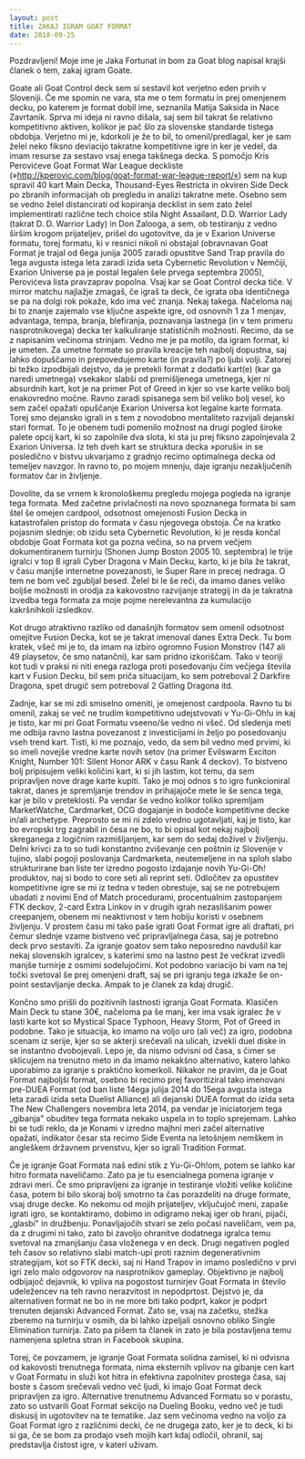 ```yaml
---
layout: post
title: ZAKAJ IGRAM GOAT FORMAT
date: 2018-09-25
---
```

Pozdravljeni! Moje ime je Jaka Fortunat in bom za Goat blog napisal krajši članek o tem, zakaj igram Goate.

Goate ali Goat Control deck sem si sestavil kot verjetno eden prvih v Sloveniji. Če me spomin ne vara, sta me o tem formatu in prej omenjenem decku, po katerem je format dobil ime, seznanila Matija Saksida in Nace Zavrtanik. Sprva mi ideja ni ravno dišala, saj sem bil takrat še relativno kompetitivno aktiven, kolikor je pač šlo za slovenske standarde tistega obdobja. Verjetno mi je, kdorkoli je že to bil, to omenil/predlagal, ker je sam želel neko fiksno deviacijo takratne kompetitivne igre in ker je vedel, da imam resurse za sestavo vsaj enega takšnega decka. S pomočjo Kris Perovićeve Goat Format War League deckliste (»http://kperovic.com/blog/goat-format-war-league-report/«) sem na kup spravil 40 kart Main Decka, Thousand-Eyes Restricta in okviren Side Deck po zbranih informacijah ob pregledu in analizi takratne mete. Osebno sem se vedno želel distancirati od kopiranja decklist in sem zato želel implementirati različne tech choice stila Night Assailant, D.D. Warrior Lady (takrat D. D. Warrior Lady) in Don Zalooga, a sem, ob testiranju z vedno širšim krogom prijateljev, prišel do ugotovitve, da je v Exarion Universe formatu, torej formatu, ki v resnici nikoli ni obstajal (obravnavan Goat Format je trajal od 6ega junija 2005 zaradi opustitve Sand Trap pravila do 1ega avgusta istega leta zaradi izida seta Cybernetic Revolution v Nemčiji, Exarion Universe pa je postal legalen šele prvega septembra 2005), Perovićeva lista pravzaprav popolna. Vsaj kar se Goat Control decka tiče. V mirror matchu najlažje zmagaš, če igraš ta deck, če igrata oba identičnega se pa na dolgi rok pokaže, kdo ima več znanja. Nekaj takega. Načeloma naj bi to znanje zajemalo vse ključne aspekte igre, od osnovnih 1 za 1 menjav, advantaga, tempa, branja, blefiranja, poznavanja lastnega (in v tem primeru nasprotnikovega) decka ter kalkuliranje statističnih možnosti. Recimo, da se z napisanim večinoma strinjam. Vedno me je pa motilo, da igram format, ki je umeten. Za umetne formate so pravila kreacije teh najbolj dopustna, saj lahko dopuščamo in prepovedujemo karte (in pravila?) po ljubi volji. Zatorej bi težko izpodbijali dejstvo, da je pretekli format z dodatki kart(e) (kar ga naredi umetnega) vsekakor slabši od premišljenega umetnega, kjer ni absurdnih kart, kot je na primer Pot of Greed in kjer so vse karte veliko bolj enakovredno močne. Ravno zaradi spisanega sem bil veliko bolj vesel, ko sem začel opažati opuščanje Exarion Universa kot legalne karte formata. Torej smo dejansko igrali in s tem z novodobno mentaliteto razvijali dejanski stari format. To je obenem tudi pomenilo možnost na drugi pogled široke palete opcij kart, ki so zapolnile dva slota, ki sta ju prej fiksno zapolnjevala 2 Exarion Universa. Iz teh dveh kart se struktura decka »poruši« in se posledično v bistvu ukvarjamo z gradnjo recimo optimalnega decka od temeljev navzgor. In ravno to, po mojem mnenju, daje igranju nezaključenih formatov čar in življenje.

Dovolite, da se vrnem k kronološkemu pregledu mojega pogleda na igranje tega formata. Med začetne privlačnosti na novo spoznanega formata bi sam štel še omejen cardpool, odsotnost omejenosti Fusion Decka in katastrofalen pristop do formata v času njegovega obstoja. Če na kratko pojasnim slednje: ob izidu seta Cybernetic Revolution, ki je resda končal obdobje Goat Formata kot ga pozna večina, so na prvem večjem dokumentiranem turnirju (Shonen Jump Boston 2005 10. septembra) le trije igralci v top 8 igrali Cyber Dragona v Main Decku, karto, ki je bila že takrat, v času manjše internetne povezanosti, le Super Rare in precej nedraga. O tem ne bom več zgubljal besed. Želel bi le še reči, da imamo danes veliko boljše možnosti in orodja za kakovostno razvijanje strategij in da je takratna izvedba tega formata za moje pojme nerelevantna za kumulacijo kakršnihkoli izsledkov.

Kot drugo atraktivno razliko od današnjih formatov sem omenil odsotnost omejitve Fusion Decka, kot se je takrat imenoval danes Extra Deck. Tu bom kratek, všeč mi je to, da imam na izbiro ogromno Fusion Monstrov (147 ali 49 playsetov, če smo natančni), kar sam pridno izkoriščam. Tako v teoriji kot tudi v praksi ni niti enega razloga proti posedovanju čim večjega števila kart v Fusion Decku, bil sem priča situacijam, ko sem potreboval 2 Darkfire Dragona, spet drugič sem potreboval 2 Gatling Dragona itd.

Zadnje, kar se mi zdi smiselno omeniti, je omejenost cardpoola. Ravno tu bi omenil, zakaj se več ne trudim kompetitivno udejstvovati v Yu-Gi-Oh!u in kaj je tisto, kar mi pri Goat Formatu vseeno/še vedno ni všeč. Od sledenja meti me odbija ravno lastna povezanost z investicijami in željo po posedovanju vseh trend kart. Tisti, ki me poznajo, vedo, da sem bil vedno med prvimi, ki so imeli novejše vredne karte novih setov (na primer Evilswarm Exciton Knight, Number 101: Silent Honor ARK v času Rank 4 deckov). To bistveno bolj pripisujem veliki količini kart, ki si jih lastim, kot temu, da sem pripravljen nove drage karte kupiti. Tako je moj odnos s to igro funkcioniral takrat, danes je spremljanje trendov in prihajajoče mete le še senca tega, kar je bilo v preteklosti. Pa vendar še vedno kolikor toliko spremljam MarketWatche, Cardmarket, OCG dogajanje in bodoče kompetitivne decke in/ali archetype. Preprosto se mi ni zdelo vredno ugotavljati, kaj je tisto, kar bo evropski trg zagrabil in česa ne bo, to bi opisal kot nekaj najbolj skreganega z logičnim razmišljanjem, kar sem do sedaj doživel v življenju. Delni krivci za to so tudi konstantno zviševanje cen poštnin iz Slovenije v tujino, slabi pogoji poslovanja Cardmarketa, neutemeljene in na sploh slabo strukturirane ban liste ter izredno pogosto izdajanje novih Yu-Gi-Oh! produktov, naj si bodo to core seti ali reprint seti. Odločitev za opustitev kompetitivne igre se mi iz tedna v teden obrestuje, saj se ne potrebujem ubadati z novimi End of Match procedurami, procentualnim zastopanjem FTK deckov, 2-card Extra Linkov in v drugih igrah nezaslišanim power creepanjem, obenem mi neaktivnost v tem hobiju koristi v osebnem življenju. V prostem času mi tako paše igrati Goat Format igre ali draftati, pri čemur slednje vzame bistveno več pripravljalnega časa, saj je potrebno deck prvo sestaviti. Za igranje goatov sem tako neposredno navdušil kar nekaj slovenskih igralcev, s katerimi smo na lastno pest že večkrat izvedli manjše turnirje z osmimi sodelujočimi. Kot podobno variacijo bi vam na tej točki svetoval še prej omenjeni draft, saj se pri igranju tega izkaže še on-point sestavljanje decka. Ampak to je članek za kdaj drugič.

Končno smo prišli do pozitivnih lastnosti igranja Goat Formata. Klasičen Main Deck tu stane 30€, načeloma pa še manj, ker ima vsak igralec že v lasti karte kot so Mystical Space Typhoon, Heavy Storm, Pot of Greed in podobne. Tako je situacija, ko imamo na voljo uro (ali več) za igro, podobna scenam iz serije, kjer so se akterji srečevali na ulicah, izvekli duel diske in se instantno dvobojevali. Lepo je, da nismo odvisni od časa, s čimer se sklicujem na trenutno meto in da imamo nekakšno alternativo, katero lahko uporabimo za igranje s praktično komerkoli. Nikakor ne pravim, da je Goat Format najboljši format, osebno bi recimo prej favoritiziral tako imenovani pre-DUEA Format (od ban liste 14ega julija 2014 do 15ega avgusta istega leta zaradi izida seta Duelist Alliance) ali dejanski DUEA format do izida seta The New Challengers novembra leta 2014, pa vendar je iniciatorjem tega „gibanja&quot; obuditev tega formata nekako uspela in to toplo sprejemam. Lahko bi se tudi reklo, da je Konami v izredno majhni meri začel alternative opažati, indikator česar sta recimo Side Eventa na letošnjem nemškem in angleškem državnem prvenstvu, kjer so igrali Tradition Format.

Če je igranje Goat Formata naš edini stik z Yu-Gi-Oh!om, potem se lahko kar hitro formata naveličamo. Zato pa je tu esencialnega pomena igranje v zdravi meri. Če smo pripravljeni za igranje in testiranje vložiti velike količine časa, potem bi bilo skoraj bolj smotrno ta čas porazdeliti na druge formate, vsaj druge decke. Ko nekomu od mojih prijateljev, vključujoč meni, zapaše igrati igro, se kontaktiramo, dobimo in odigramo nekaj iger ob hrani, pijači, „glasbi&quot; in družbenju. Ponavljajočih stvari se zelo počasi naveličam, vem pa, da z drugimi ni tako, zato bi zavoljo ohranitve dodatnega igralca temu svetoval na zmanjšanju časa vloženega v en deck. Drugi negativen pogled teh časov so relativno slabi match-upi proti raznim degenerativnim strategijam, kot so FTK decki, saj ni Hand Trapov in imamo posledično v prvi igri zelo malo odgovorov na nasprotnikov gameplay. Objektivno je najbolj odbijajoč dejavnik, ki vpliva na pogostost turnirjev Goat Formata in število udeležencev na teh ravno nerazvitost in nepodprtost. Dejstvo je, da alternativen format ne bo in ne more biti tako podprt, kakor je podprt trenuten dejanski Advanced Format. Zato se, vsaj na začetku, stežka zberemo na turnirju v osmih, da bi lahko izpeljali osnovno obliko Single Elimination turnirja. Zato pa pišem ta članek in zato je bila postavljena temu namenjena spletna stran in Facebook skupina.

Torej, če povzamem, je igranje Goat Formata solidna zamisel, ki ni odvisna od kakovosti trenutnega formata, nima eksternih vplivov na gibanje cen kart v Goat Formatu in služi kot hitra in efektivna zapolnitev prostega časa, saj boste s časom srečevali vedno več ljudi, ki imajo Goat Format deck pripravljen za igro. Alternative trenutnemu Advanced Formatu so v porastu, zato so ustvarili Goat Format sekcijo na Dueling Booku, vedno več je tudi diskusij in ugotovitev na te tematike. Jaz sem večinoma vedno na voljo za Goat Format igro z različnimi decki, če ne drugega zato, ker je to deck, ki bi si ga, če se bom za prodajo vseh mojih kart kdaj odločil, ohranil, saj predstavlja čistost igre, v kateri uživam.
